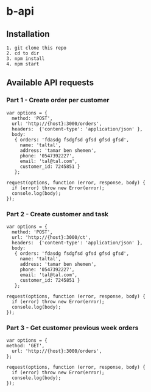 # b-api

## Installation

    1. git clone this repo
    2. cd to dir
    3. npm install
    4. npm start

## Available API requests

### Part 1 - Create order per customer

    var options = {
      method: 'POST',
      url: 'http://{host}:3000/orders',
      headers:  {'content-type': 'application/json' },
      body:
       { orders: 'fdasdg fsdgfsd gfsd gfsd gfsd',
         name: 'taltal',
         address: 'tamar ben shemen',
         phone: '0547392227',
         email: 'tal@tal.com',
         customer_id: 7245851 }
       };

    request(options, function (error, response, body) {
      if (error) throw new Error(error);
      console.log(body);
    });

### Part 2 - Create customer and task

    var options = {
      method: 'POST',
      url: 'http://{host}:3000/ct',
      headers:  {'content-type': 'application/json' },
      body:
       { orders: 'fdasdg fsdgfsd gfsd gfsd gfsd',
         name: 'taltal',
         address: 'tamar ben shemen',
         phone: '0547392227',
         email: 'tal@tal.com',
         customer_id: 7245851 }
       };

    request(options, function (error, response, body) {
      if (error) throw new Error(error);
      console.log(body);
    });

### Part 3 - Get customer previous week orders

    var options = {
    method: 'GET',
      url: 'http://{host}:3000/orders',
    };

    request(options, function (error, response, body) {
      if (error) throw new Error(error);
      console.log(body);
    });